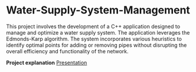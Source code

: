 # Water-Supply-System-Management
This project involves the development of a C++ application designed to manage and optimize a water supply system. The application leverages the Edmonds-Karp algorithm. The system incorporates various heuristics to identify optimal points for adding or removing pipes without disrupting the overall efficiency and functionality of the network. <br>

**Project explanation** [Presentation]()
